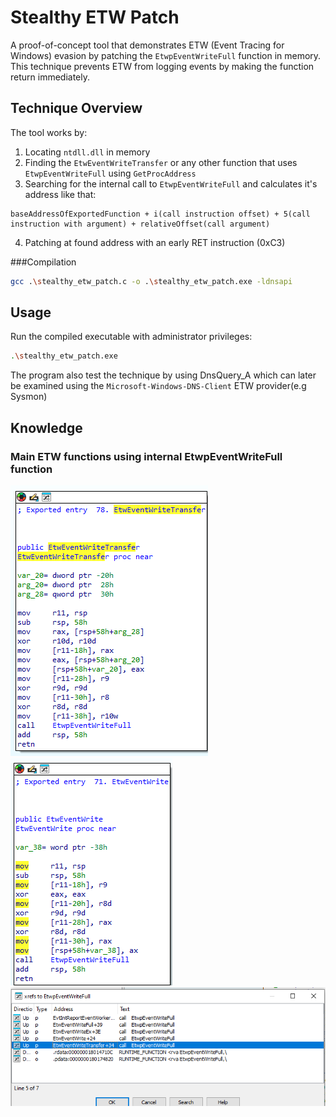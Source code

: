 # Stealthy ETW Patch

A proof-of-concept tool that demonstrates ETW (Event Tracing for Windows) evasion by patching the `EtwpEventWriteFull` function in memory. This technique prevents ETW from logging events by making the function return immediately.

## Technique Overview

The tool works by:
1. Locating `ntdll.dll` in memory
2. Finding the `EtwEventWriteTransfer` or any other function that uses `EtwpEventWriteFull` using `GetProcAddress`
3. Searching for the internal call to `EtwpEventWriteFull` and calculates it's address like that:
```
baseAddressOfExportedFunction + i(call instruction offset) + 5(call instruction with argument) + relativeOffset(call argument)
```
4. Patching at found address with an early RET instruction (0xC3)


###Compilation
```bash
gcc .\stealthy_etw_patch.c -o .\stealthy_etw_patch.exe -ldnsapi
```

## Usage

Run the compiled executable with administrator privileges:
```bash
.\stealthy_etw_patch.exe
```

The program also test the technique by using DnsQuery_A which can later be examined using the `Microsoft-Windows-DNS-Client` ETW provider(e.g Sysmon)

## Knowledge
### Main ETW functions using internal EtwpEventWriteFull function
![alt text](images/image.png)
![alt text](images/image-1.png)
![alt text](images/image-2.png)
